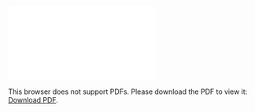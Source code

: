<object data="christ-in-song/CIS1908pdfs/842.pdf" type="application/pdf" width="100%" height="1024px">
    <embed src="christ-in-song/CIS1908pdfs/842.pdf">
        <p>This browser does not support PDFs. Please download the PDF to view it: <a href="christ-in-song/CIS1908pdfs/842.pdf">Download PDF</a>.</p>
    </embed>
</object>
